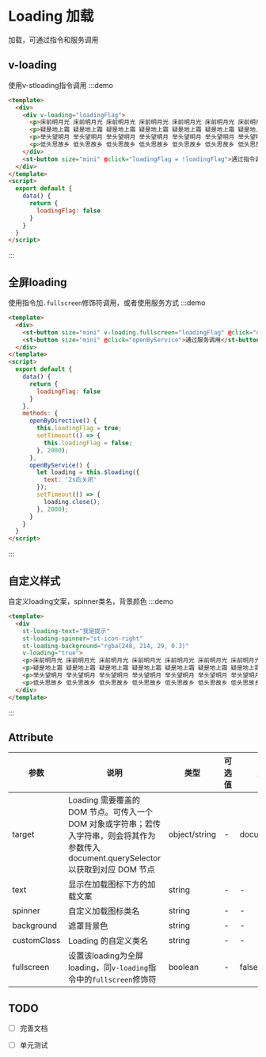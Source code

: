 # Loading 加载
加载，可通过指令和服务调用

## v-loading
使用v-stloading指令调用
:::demo

```html
<template>
  <div>
    <div v-loading="loadingFlag">
      <p>床前明月光 床前明月光 床前明月光 床前明月光 床前明月光 床前明月光 床前明月光 床前明月光</p>
      <p>疑是地上霜 疑是地上霜 疑是地上霜 疑是地上霜 疑是地上霜 疑是地上霜 疑是地上霜 疑是地上霜</p>
      <p>举头望明月 举头望明月 举头望明月 举头望明月 举头望明月 举头望明月 举头望明月 举头望明月</p>
      <p>低头思故乡 低头思故乡 低头思故乡 低头思故乡 低头思故乡 低头思故乡 低头思故乡 低头思故乡</p>
    </div>
    <st-button size="mini" @click="loadingFlag = !loadingFlag">通过指令调用</st-button>
  </div>
</template>
<script>
  export default {
    data() {
      return {
        loadingFlag: false
      }
    }
  }
</script>
```
:::

## 全屏loading
使用指令加`.fullscreen`修饰符调用，或者使用服务方式
:::demo

```html
<template>
  <div>
    <st-button size="mini" v-loading.fullscreen="loadingFlag" @click="openByDirective">通过指令调用</st-button>
    <st-button size="mini" @click="openByService">通过服务调用</st-button>
  </div>
</template>
<script>
  export default {
    data() {
      return {
        loadingFlag: false
      }
    },
    methods: {
      openByDirective() {
        this.loadingFlag = true;
        setTimeout(() => {
          this.loadingFlag = false;
        }, 2000);
      },
      openByService() {
        let loading = this.$loading({
          text: '2s后关闭'
        });
        setTimeout(() => {
          loading.close();
        }, 2000);
      }
    }
  }
</script>
```
:::

## 自定义样式
自定义loading文案，spinner类名，背景颜色
:::demo

```html
<template>
  <div
    st-loading-text="我是提示"
    st-loading-spinner="st-icon-right"
    st-loading-background="rgba(248, 214, 29, 0.3)"
    v-loading="true">
    <p>床前明月光 床前明月光 床前明月光 床前明月光 床前明月光 床前明月光 床前明月光 床前明月光</p>
    <p>疑是地上霜 疑是地上霜 疑是地上霜 疑是地上霜 疑是地上霜 疑是地上霜 疑是地上霜 疑是地上霜</p>
    <p>举头望明月 举头望明月 举头望明月 举头望明月 举头望明月 举头望明月 举头望明月 举头望明月</p>
    <p>低头思故乡 低头思故乡 低头思故乡 低头思故乡 低头思故乡 低头思故乡 低头思故乡 低头思故乡</p>
  </div>
</template>
```

:::


## Attribute
|参数|说明|类型|可选值|默认值|
|-|-|-|-|-|
|target|Loading 需要覆盖的 DOM 节点。可传入一个 DOM 对象或字符串；若传入字符串，则会将其作为参数传入 document.querySelector以获取到对应 DOM 节点|object/string|-|document.body|
|text|显示在加载图标下方的加载文案|string|-|-|
|spinner|自定义加载图标类名|string|-|-|
|background|遮罩背景色|string|-|-|
|customClass|Loading 的自定义类名|string|-|-|
|fullscreen|设置该loading为全屏loading，同`v-loading`指令中的`fullscreen`修饰符|boolean|-|false|

## TODO
- [ ] 完善文档
- [ ] 单元测试


